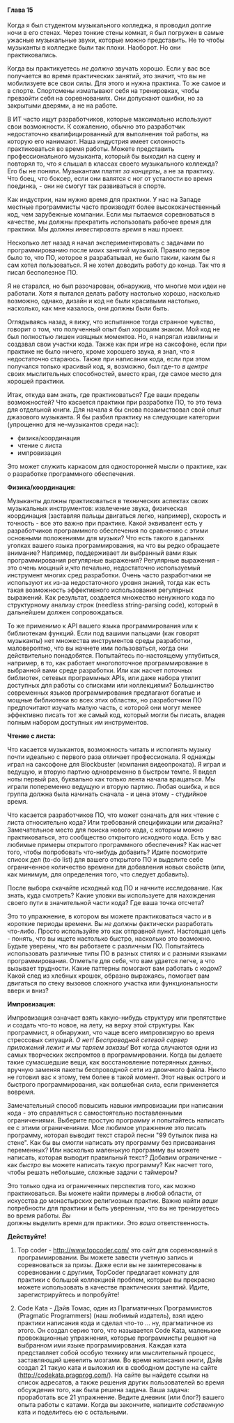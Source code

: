 #### Глава 15

Когда я был студентом музыкального колледжа, я проводил долгие ночи в его стенах.
Через тонкие стены комнат, я был погружен в самые ужасные музыкальные звуки, 
которые можно представить. Не то чтобы музыканты в колледже были так плохи. 
Наоборот. Но они практиковались.

Когда вы практикуетесь *не должно* звучать хорошо. Если у вас все получается во 
время практических занятий, это значит, что вы не мобилизуете все свои силы. Для этого 
и нужна практика. То же самое и в спорте. Спортсмены изматывают себя на 
тренировках, чтобы превзойти себя на соревнованиях. Они допускают ошибки, но за 
закрытыми дверями, а не на работе.

В ИТ часто ищут разработчиков, которые максимально используют свои возможности. 
К сожалению, обычно это разработчик недостаточно квалифицированный для 
выполнения той работы, на которую его нанимают. Наша индустрия имеет склонность 
практиковаться во время работы. Можете представить профессионального музыканта, 
который бы выходил на сцену и повторял то, что я слышал в классах своего 
музыкального коллежда? Его бы не поняли. Музыкантам платят *за концерты*, а не 
за практику. Что боец, что боксер, если они валятся с ног от усталости во время 
поединка, - они не смогут так развиваться в спорте.

Как индустрии, нам нужно время для практики. У нас на Западе местные программисты 
часто производят более высококачественный код, чем зарубежные компании. Если мы 
пытаемся соревноваться в качестве, мы должны прекратить использовать рабочее время 
для практики. Мы должны *инвестировать время* в наш проект.

Несколько лет назад я начал экспериментировать с задачами по программированию 
после моих занятий музыкой. Правило первое было то, что ПО, которое я разрабатывал, 
не было таким, каким бы я сам хотел пользоваться. Я не хотел доводить работу до конца. 
Так что я писал бесполезное ПО.

Я не старался, но был разочарован, обнаружив, что многие мои идеи не работали. 
Хотя я пытался делать работу настолько хорошо, насколько возможно, однако, дизайн и код не 
были красивыми настолько, насколько, как мне казалось, они должны были  быть.

Оглядываясь назад, я вижу, что испытанное тогда странное чувство, говорит о том, 
что полученный опыт был хорошим знаком. Мой код не был полностью лишен изящных 
моментов. Но, я напрягал извилины и создавал свои участки кода. Также как при игре 
на саксофоне, если при практике не было ничего, кроме хорошего звука, я знал, что 
я недостаточно стараюсь. Также при написании кода, если при этом получался только 
красивый код, я, возможно, был где-то *в центре* своих мыслительных способностей, 
вместо края, где самое место для хорошей практики.

Итак, откуда вам знать, где практиковаться? Где ваши пределы возможностей? Что 
касается практики при разработке ПО, то это тема для отдельной книги. Для начала 
я бы снова позаимствовал свой опыт джазового музыканта. Я бы разбил практику на 
следующие категории (упрощенно для не-музыкантов среди нас):

 - физика/координация
 - чтение с листа
 - импровизация

Это может служить каркасом для односторонней мысли о практике, как о разработке 
программного обеспечения.

**Физика/координация:**

Музыканты должны практиковаться в технических аспектах своих музыкальных 
инструментов: извлечение звука, физическая координация (заставляя пальцы двигаться 
легко, например), скорость и точность - все это важно при практике. Какой эквивалент 
есть у разработчиков программного обеспечения по сравнению с этими основными 
положениями для музыки? Что есть такого в дальних уголках вашего языка 
программирования, на что вы редко обращаете внимание? Например, поддерживает ли 
выбранный вами язык программирования регулярные выражения? Регулярные выражения - это 
очень мощный и,что печально, недостаточно используемый инструмент многих сред разработки. 
Очень часто разработчики не используют их из-за недостаточного уровня знаний, тогда как                                                                     есть такая возможность эффективного использования регулярных 
выражений. Как результат, создается множество ненужного кода по структурному анализу 
строк (needless string-parsing code), который в дальнейшем должен сопровождаться.

То же применимо к API вашего языка программирования или к библиотекам функций. Если 
под вашими пальцами (как говорят музыканты) нет множества инструментов среды 
разработки, маловероятно, что вы начнете ими пользоваться, когда они действительно 
понадобятся. Попытайтесь по-настоящему углубиться, например, в то, как работает 
многопоточное программирование в выбранной вами среде разработки. Или как насчет 
поточных библиотек, сетевых программных APIs, или даже набора утилит доступных для 
работы со списками или коллекциями? Большинство современных языков программирования 
предлагают богатые и мощные библиотеки во всех этих областях, но разработчики ПО 
предпочитают изучать малую часть, с которой они могут менее эффективно писать тот же 
самый код, который могли бы писать, владея полным набором доступных им инструментов.

**Чтение с листа:**

Что касается музыкантов, возможность читать и исполнять музыку почти идеально с первого 
раза отличает профессионала. Я однажды играл на саксофоне для Blockbuster (компания 
видеопроката). Я играл и ведущую, и вторую партию одновременно в быстром темпе. Я видел 
ноты первый раз, буквально как только лента начала вращаться. Мы играли попеременно 
ведущую и вторую партию. Любая ошибка, и вся группа должна была начинать сначала - и 
цена этому - студийное время.

Что касается разработчиков ПО, что может означать для них чтение с листа относительно 
кода? Или требований спецификации или дизайна? Замечательное место для поиска нового 
кода, с которым можно практиковаться, это сообщество открытого исходного кода. Есть у 
вас любимые примеры открытого программного обеспечения? Как насчет того, чтобы 
попробовать что-нибудь добавить? Идите посмотрите список дел (to-do list) для вашего 
открытого ПО  и выделите себе ограниченное количество времени для добавления новых 
свойств (или, как минимум, для определения того, что следует добавить).

После выбора скачайте исходный код ПО и начните исследование. Как знать, куда смотреть? 
Какие уловки вы используете для нахождения своего пути в значительной части кода? 
Где ваша точка отсчета?

Это то упражнение, в котором вы можете практиковаться часто и в короткие периоды 
времени. Вы *не должны* фактически разработать что-либо. Просто используйте это как 
отправной пункт. Настоящая цель - понять, что вы ищете настолько быстро, насколько это 
возможно. Будьте уверены, что вы работаете с различным ПО. Попытайтесь использовать 
различные типы ПО в разных стилях и с разными языками программирования. Отметьте 
для себя, что вам удается легче, а что вызывает трудности. Какие паттерны помогают вам 
работать с кодом? Какой след из хлебных крошек, образно выражаясь, помогает вам двигаться 
по стеку вызовов сложного участка или функциональности вверх и вниз?

**Импровизация:**

Импровизация означает взять какую-нибудь структуру или препятствие и создать что-то новое, 
на лету, на верху этой структуры. Как программист, я обнаружил, что чаще всего импровизирую 
во время стрессовых ситуаций. *О нет! Беспроводной сетевой сервер приложений лежит и мы 
теряем заказы!* Вот когда случаются одни из самых творческих экспромтов в программировании. 
Когда вы делаете такие сумасшедшие вещи, как восстановление потерянных данных, вручную заменяя 
пакеты беспроводной сети из двоичного файла. Никто не готовил вас к этому, тем более в такой 
момент. Этот навык острого и быстрого программирования, как волшебная сила, если применяется 
вовремя.

Замечательный способ повысить навыки импровизации при написании кода - это справляться с 
самостоятельно поставленными ограничениями. Выберите простую программу и попытайтесь написать 
ее с этими ограничениями. Мое любимое упражнение это писать программу, которая выводит текст 
старой песни "99 бутылок пива на стене". Как бы вы смогли написать эту программу без 
присваивания переменных? Или насколько маленькую программу вы можете написать, которая выводит 
правильный текст? Добавим ограничение - как *быстро* вы можете написать такую программу? 
Как насчет того, чтобы решать небольшие, сложные задачи с таймером?

Это только одна из ограниченных перспектив того, как можно практиковаться. Вы можете найти 
примеры в любой области, от искусства до монастырских религиозных практик. Важно найти *ваши* 
потребности для практики и быть уверенным, что вы не тренируетесь во время работы. *Вы*  
должны выделить время для практики. Это *ваша* ответственность.

**Действуйте!**

 1. Top coder - http://www.topcoder.com/ это сайт для соревнований в программировании. 
 Вы можете завести учетную запись и соревноваться за призы. Даже если вы не заинтересованы 
 в соревновании с другими, TopCoder предлагает комнату для практики с большой коллекцией 
 проблем, которые вы прекрасно можете использовать в качестве практических занятий. Идите, 
 зарегистрируйтесь и попробуйте!

 2. Code Kata - Дэйв Томас, один из Прагматичных Программистов (Pragmatic Programmers) 
 (наш любимый издатель), взял идею практики написания кода и сделал что-то ... ну, прагматичное 
 из этого. Он создал серию того, что называется Code Kata, маленькие провокационные упражнения, 
 которые программисты решают на выбранном ими языке программирования. Каждая ката представляет 
 собой особую технику или мыслительный процесс, заставляющий шевелить мозгами. Во время 
 написания книги, Дэйв создал 21 такую ката и выложил их в свободном доступе на сайте 
 (http://codekata.pragprog.com/). На сайте вы найдете ссылки на список адресатов, а также 
 решения других пользователей во время обсуждения того, как была решена задача. Ваша задача: 
 проработать все 21 упражнение. Ведите дневник (или блог?) вашего опыта работы с катами. Когда 
 вы закончите, напишите *собственную* ката и поделитесь ею с остальными.

